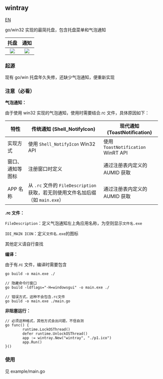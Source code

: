 ## wintray

[EN](./README_EN.md)

go/win32 实现的最简托盘，包含托盘菜单和气泡通知

|                       托盘                       |                       通知                       |
| :----------------------------------------------: | :----------------------------------------------: |
| <img src="https://thumbsnap.com/i/Rpw3yBbs.png"> | <img src="https://thumbsnap.com/i/mxjos6b2.png"> |

### 起源

现有 go/win 托盘年久失修，还缺少气泡通知，便重新实现

### 注意（必看）

**气泡通知：**

由于使用 win32 实现的气泡通知，使用时需要结合.rc 文件，具体原因如下：

| 特性             | 传统通知 (Shell_NotifyIcon)                                                     | 现代通知 (ToastNotification)       |
| ---------------- | ------------------------------------------------------------------------------- | ---------------------------------- |
| 实现方式         | 使用 `Shell_NotifyIcon` Win32 API                                               | 使用 `ToastNotification` WinRT API |
| 窗口、通知等图标 | 注册窗口时定义                                                                  | 通过注册表内定义的 AUMID 获取      |
| APP 名称         | 从 `.rc` 文件的 `FileDescription` 获取，若无则使用文件名加后缀（如 `main.exe`） | 通过注册表内定义的 AUMID 获取      |

**.rc 文件：**

`FileDescription`：定义气泡通知左上角应用名称，为空则显示`文件名.exe`

`IDI_MAIN ICON`：定义`文件名.exe`的图标

其他定义请自行查找

**编译：**

由于有.rc 文件，编译时需要包含

```
go build -o main.exe ./

// 隐藏命令行窗口
go build -ldflags="-H=windowsgui" -o main.exe ./

// 错误方式，这种不会包含.rc文件
go build -o main.exe ./main.go
```

**非阻塞运行：**

```
// 必须这种格式，其他方式会出问题，不信自测
go func() {
		runtime.LockOSThread()
		defer runtime.UnlockOSThread()
		app := wintray.New("wintray", "./p1.ico")
		app.Run()
}()
```

### 使用

见 example/main.go
